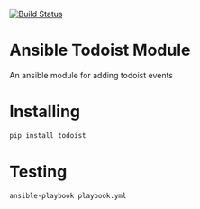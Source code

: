 [![Build Status](https://travis-ci.org/thomaslorentsen/ansible-todoist.svg?branch=master)](https://travis-ci.org/thomaslorentsen/ansible-todoist)
# Ansible Todoist Module
An ansible module for adding todoist events

# Installing
```bash
pip install todoist
```

# Testing
```bash
ansible-playbook playbook.yml
```
